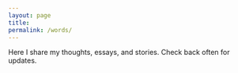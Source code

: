 ```yaml
---
layout: page
title:
permalink: /words/
---
```



Here I share my thoughts, essays, and stories. Check back often for updates.
